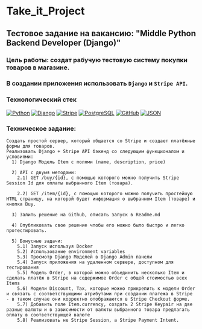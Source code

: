 # Take_it_Project

## Тестовое задание на вакансию: "Middle Python Backend Developer (Django)"

### Цель работы: создат рабучую тестовую систему покупки товаров в магазине.
### В создании приложения использовать `Django` и `Stripe API`.

### Технологический стек

[![Python](https://img.shields.io/badge/Python-3776AB?style=for-the-badge&logo=python&logoColor=white)](https://www.python.org/)
[![Django](https://img.shields.io/badge/Django-092E20?style=for-the-badge&logo=django&logoColor=white)](https://www.djangoproject.com/)
[![Stripe](https://img.shields.io/badge/Stripe-626CD9?style=for-the-badge&logo=Stripe&logoColor=white)](https://stripe.com/)
[![PostgreSQL](https://img.shields.io/badge/PostgreSQL-316192?style=for-the-badge&logo=postgresql&logoColor=white)](https://www.postgresql.org/)
[![GitHub](https://img.shields.io/badge/GitHub-100000?style=for-the-badge&logo=github&logoColor=white)](https://www.github.com/)
[![JSON](https://img.shields.io/badge/json-323330?style=for-the-badge&logo=json-web-tokens&logoColor=blue)](https://www.json.org/)

### Техническое задание:

```
Создать простой сервер, который общается со Stripe и создает платёжные формы для товаров.
Реализовать Django + Stripe API бэкенд со следующим функционалом и условиями:
  1) Django Модель Item с полями (name, description, price)
  
  2) API с двумя методами:
    2.1) GET /buy/{id}, c помощью которого можно получить Stripe Session Id для оплаты выбранного Item (товара).
    
    2.2) GET /item/{id}, c помощью которого можно получить простейшую HTML страницу, на которой будет информация о выбранном Item (товаре) и кнопка Buy.

  3) Залить решение на Github, описать запуск в Readme.md
  
  4) Опубликовать свое решение чтобы его можно было быстро и легко протестировать.
  
  5) Бонусные задачи:
    5.1) Запуск используя Docker
    5.2) Использование environment variables
    5.3) Просмотр Django Моделей в Django Admin панели
    5.4) Запуск приложения на удаленном сервере, доступном для тестирования
    5.5) Модель Order, в которой можно объединить несколько Item и сделать платёж в Stripe на содержимое Order c общей стоимостью всех Items
    5.6) Модели Discount, Tax, которые можно прикрепить к модели Order и связать с соответствующими атрибутами при создании платежа в Stripe - в таком случае они корректно отображаются в Stripe Checkout форме.
    5.7) Добавить поле Item.currency, создать 2 Stripe Keypair на две разные валюты и в зависимости от валюты выбранного товара предлагать оплату в соответствующей валюте
    5.8) Реализовать не Stripe Session, а Stripe Payment Intent.
```
